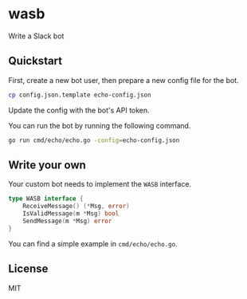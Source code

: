 # wasb

Write a Slack bot

## Quickstart

First, create a new bot user, then prepare a new config file for the bot.

```bash
cp config.json.template echo-config.json
```

Update the config with the bot's API token.

You can run the bot by running the following command.

```bash
go run cmd/echo/echo.go -config=echo-config.json
```

## Write your own

Your custom bot needs to implement the `WASB` interface.

```go
type WASB interface {
	ReceiveMessage() (*Msg, error)
	IsValidMessage(m *Msg) bool
	SendMessage(m *Msg) error
}
```

You can find a simple example in `cmd/echo/echo.go`.

## License

MIT
